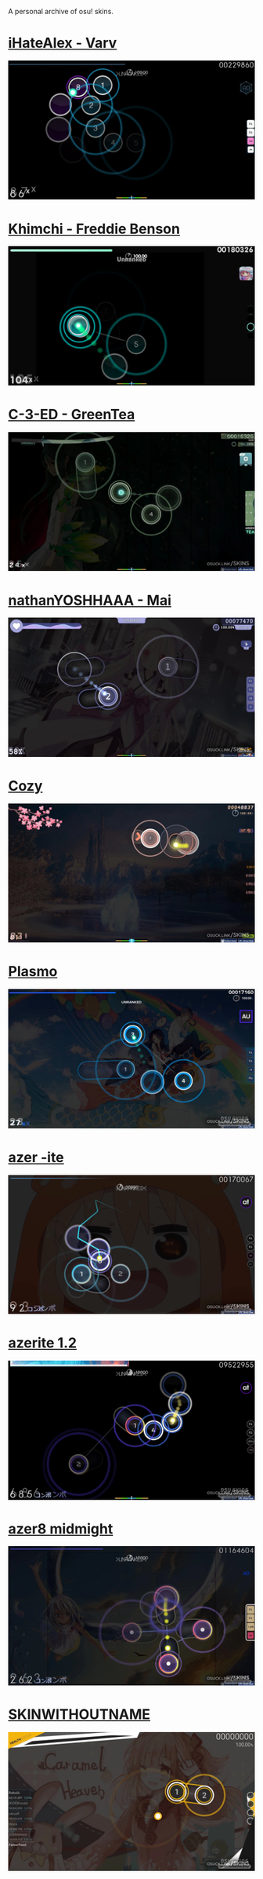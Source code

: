 A personal archive of osu! skins.
<!-- 
# []()
![]()
-->

# [iHateAlex - Varv](https://ihatealex.s-ul.eu/H9TMr6HO)
![](images/aristia.webp)

# [Khimchi - Freddie Benson](https://ihatealex.s-ul.eu/RmJrSRRI)
![](images/freddiebenson.webp)

# [C-3-ED - GreenTea](https://ihatealex.s-ul.eu/iNn2omV9)
![](images/greentea.webp)

# [nathanYOSHHAAA - Mai](https://ihatealex.s-ul.eu/HhTYCyH8)
![](images/mai.webp)

# [Cozy](https://ihatealex.s-ul.eu/uXVcduHd)
![](images/cozy.webp)

# [Plasmo](https://ihatealex.s-ul.eu/9R4NsLbO)
![](images/plasmo.webp)

# [azer -ite](https://ihatealex.s-ul.eu/CVvWuBb4)
![](images/azer-ite.webp)

# [azerite 1.2](https://ihatealex.s-ul.eu/BB4bBr9Q)
![](images/osuplayer84.webp)

# [azer8 midmight](https://ihatealex.s-ul.eu/KXlnO2YL)
![](images/midnightv8.webp)

# [SKINWITHOUTNAME](https://ihatealex.s-ul.eu/fLnMBeO8)
![](images/skinwithoutname.webp)
